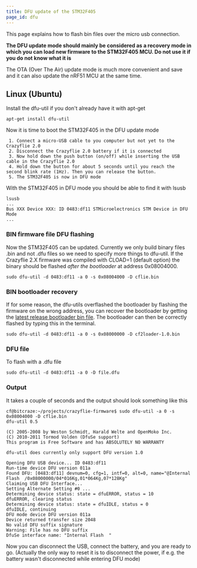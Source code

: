```yaml
---
title: DFU update of the STM32F405
page_id: dfu
---
```


This page explains how to flash bin files over the micro usb connection.

__The DFU update mode should mainly be considered as a recovery mode in
which you can load new firmware to the STM32F405 MCU. Do not use it if you do not know what it is__

The OTA (Over The
Air) update mode is much more convenient and save and it can also update the
nRF51 MCU at the same time.


## Linux (Ubuntu)

Install the dfu-util if you don\'t already have it with apt-get

    apt-get install dfu-util

Now it is time to boot the STM32F405 in the DFU update mode

     1. Connect a micro-USB cable to you computer but not yet to the Crazyflie 2.0
     2. Disconnect the Crazyflie 2.0 battery if it is connected
     3. Now hold down the push button (on/off) while inserting the USB cable in the Crazyflie 2.0
     4. Hold down the button for about 5 seconds until you reach the second blink rate (1Hz). Then you can release the button.
     5. The STM32F405 is now in DFU mode
     

With the STM32F405 in DFU mode you should be able to find it with lsusb

    lsusb
    ...
    Bus XXX Device XXX: ID 0483:df11 STMicroelectronics STM Device in DFU Mode
    ...

### BIN firmware file DFU flashing

Now the STM32F405 can be updated. Currently we only build binary files
.bin and not .dfu files so we need to specify more things to dfu-util.
If the Crazyflie 2.X firmware was compiled with CLOAD=1 (default option)
the binary should be flashed _after the bootloader_ at address 0x08004000.

    sudo dfu-util -d 0483:df11 -a 0 -s 0x08004000 -D cflie.bin

### BIN bootloader recovery

If for some reason, the dfu-utils overflashed the bootloader by flashing the firmware on the wrong address, you can recover the bootloader by getting the [latest release bootloader bin file](https://github.com/bitcraze/crazyflie2-stm-bootloader/releases). The bootloader can then be correctly flashed by typing this in the terminal.

    sudo dfu-util -d 0483:df11 -a 0 -s 0x08000000 -D cf2loader-1.0.bin

### DFU file

To flash with a .dfu file

    sudo dfu-util -d 0483:df11 -a 0 -D file.dfu

### Output

It takes a couple of seconds and the output should look something like
this

    cf@bitcraze:~/projects/crazyflie-firmware$ sudo dfu-util -a 0 -s 0x08004000 -D cflie.bin
    dfu-util 0.5

    (C) 2005-2008 by Weston Schmidt, Harald Welte and OpenMoko Inc.
    (C) 2010-2011 Tormod Volden (DfuSe support)
    This program is Free Software and has ABSOLUTELY NO WARRANTY

    dfu-util does currently only support DFU version 1.0

    Opening DFU USB device... ID 0483:df11
    Run-time device DFU version 011a
    Found DFU: [0483:df11] devnum=0, cfg=1, intf=0, alt=0, name="@Internal Flash  /0x08000000/04*016Kg,01*064Kg,07*128Kg"
    Claiming USB DFU Interface...
    Setting Alternate Setting #0 ...
    Determining device status: state = dfuERROR, status = 10
    dfuERROR, clearing status
    Determining device status: state = dfuIDLE, status = 0
    dfuIDLE, continuing
    DFU mode device DFU version 011a
    Device returned transfer size 2048
    No valid DFU suffix signature
    Warning: File has no DFU suffix
    DfuSe interface name: "Internal Flash  "

Now you can disconnect the USB, connect the battery, and you are ready
to go. (Actually the only way to reset it is to disconnect the power, if
e.g. the battery wasn\'t disconnected while entering DFU mode)
